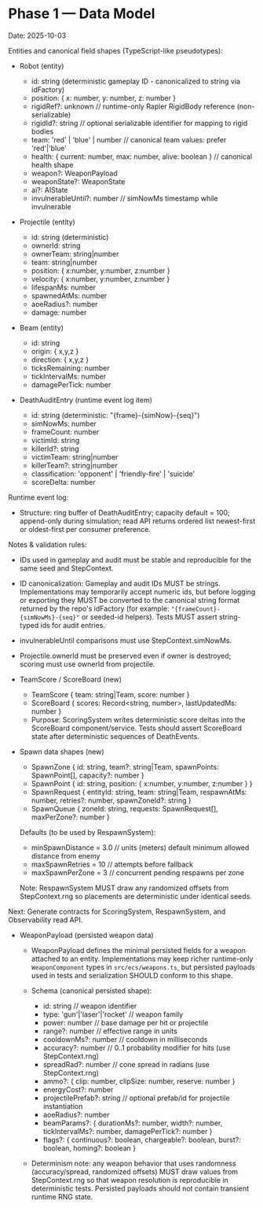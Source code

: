 # Phase 1 — Data Model

Date: 2025-10-03

Entities and canonical field shapes (TypeScript-like pseudotypes):

- Robot (entity)
  - id: string (deterministic gameplay ID - canonicalized to string via idFactory)
  - position: { x: number, y: number, z: number }
  - rigidRef?: unknown // runtime-only Rapier RigidBody reference (non-serializable)
  - rigidId?: string // optional serializable identifier for mapping to rigid bodies
  - team: 'red' | 'blue' | number // canonical team values: prefer 'red'|'blue'
  - health: { current: number, max: number, alive: boolean } // canonical health shape
  - weapon?: WeaponPayload
  - weaponState?: WeaponState
  - ai?: AIState
  - invulnerableUntil?: number // simNowMs timestamp while invulnerable

- Projectile (entity)
  - id: string (deterministic)
  - ownerId: string
  - ownerTeam: string|number
  - team: string|number
  - position: { x:number, y:number, z:number }
  - velocity: { x:number, y:number, z:number }
  - lifespanMs: number
  - spawnedAtMs: number
  - aoeRadius?: number
  - damage: number

- Beam (entity)
  - id: string
  - origin: { x,y,z }
  - direction: { x,y,z }
  - ticksRemaining: number
  - tickIntervalMs: number
  - damagePerTick: number

- DeathAuditEntry (runtime event log item)
  - id: string (deterministic: "{frame}-{simNow}-{seq}")
  - simNowMs: number
  - frameCount: number
  - victimId: string
  - killerId?: string
  - victimTeam: string|number
  - killerTeam?: string|number
  - classification: 'opponent' | 'friendly-fire' | 'suicide'
  - scoreDelta: number

Runtime event log:

- Structure: ring buffer of DeathAuditEntry; capacity default = 100; append-only during
  simulation; read API returns ordered list newest-first or oldest-first per consumer
  preference.

Notes & validation rules:

- IDs used in gameplay and audit must be stable and reproducible for the same seed and
  StepContext.

- ID canonicalization: Gameplay and audit IDs MUST be strings. Implementations may
  temporarily accept numeric ids, but before logging or exporting they MUST be
  converted to the canonical string format returned by the repo's idFactory
  (for example: `"{frameCount}-{simNowMs}-{seq}"` or seeded-id helpers). Tests
  MUST assert string-typed ids for audit entries.

- invulnerableUntil comparisons must use StepContext.simNowMs.

- Projectile.ownerId must be preserved even if owner is destroyed; scoring must use
  ownerId from projectile.

- TeamScore / ScoreBoard (new)
  - TeamScore { team: string|Team, score: number }
  - ScoreBoard { scores: Record<string, number>, lastUpdatedMs: number }
  - Purpose: ScoringSystem writes deterministic score deltas into the ScoreBoard
    component/service. Tests should assert ScoreBoard state after deterministic
    sequences of DeathEvents.

- Spawn data shapes (new)
  - SpawnZone { id: string, team?: string|Team, spawnPoints: SpawnPoint[],
      capacity?: number }
  - SpawnPoint { id: string, position: { x:number, y:number, z:number } }
  - SpawnRequest { entityId: string, team: string|Team, respawnAtMs: number,
      retries?: number, spawnZoneId?: string }
  - SpawnQueue { zoneId: string, requests: SpawnRequest[], maxPerZone?: number }

  Defaults (to be used by RespawnSystem):

  - minSpawnDistance = 3.0 // units (meters) default minimum allowed distance from enemy
  - maxSpawnRetries = 10 // attempts before fallback
  - maxSpawnPerZone = 3 // concurrent pending respawns per zone

  Note: RespawnSystem MUST draw any randomized offsets from StepContext.rng so
  placements are deterministic under identical seeds.

Next: Generate contracts for ScoringSystem, RespawnSystem, and Observability read API.

- WeaponPayload (persisted weapon data)

  - WeaponPayload defines the minimal persisted fields for a weapon attached to an
    entity. Implementations may keep richer runtime-only `WeaponComponent` types in
    `src/ecs/weapons.ts`, but persisted payloads used in tests and serialization
    SHOULD conform to this shape.

  - Schema (canonical persisted shape):

    - id: string // weapon identifier
    - type: 'gun'|'laser'|'rocket' // weapon family
    - power: number // base damage per hit or projectile
    - range?: number // effective range in units
    - cooldownMs?: number // cooldown in milliseconds
    - accuracy?: number // 0..1 probability modifier for hits (use StepContext.rng)
    - spreadRad?: number // cone spread in radians (use StepContext.rng)
    - ammo?: { clip: number, clipSize: number, reserve: number }
    - energyCost?: number
    - projectilePrefab?: string // optional prefab/id for projectile instantiation
    - aoeRadius?: number
    - beamParams?: { durationMs?: number, width?: number, tickIntervalMs?: number, damagePerTick?: number }
    - flags?: { continuous?: boolean, chargeable?: boolean, burst?: boolean, homing?: boolean }

  - Determinism note: any weapon behavior that uses randomness (accuracy/spread,
    randomized offsets) MUST draw values from StepContext.rng so that weapon
    resolution is reproducible in deterministic tests. Persisted payloads should
    not contain transient runtime RNG state.

<!-- eof -->